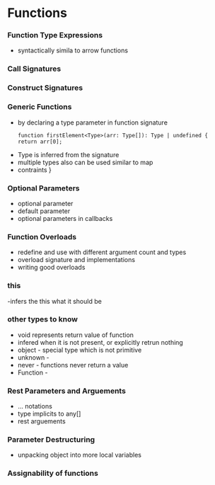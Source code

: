 # Functions

### Function Type Expressions
- syntactically simila to arrow functions

### Call Signatures 
### Construct Signatures

### Generic Functions
- by declaring a type parameter in function signature
    ```
    function firstElement<Type>(arr: Type[]): Type | undefined {
    return arr[0];
    ```
- Type is inferred from the signature
- multiple types also can be used similar to map
- contraints 
}

### Optional Parameters
- optional parameter
- default parameter
- optional parameters in callbacks

### Function Overloads
- redefine and use with different argument count and types
- overload signature and implementations
- writing good overloads

### this 
-infers the this what it should be

### other types to know 
- void represents return value of function
- infered when it is not present, or explicitly retrun nothing
- object - special type which is not primitive
- unknown - 
- never - functions never return a value
- Function - 

### Rest Parameters and Arguements
- ... notations
- type implicits to any[]
- rest arguements

### Parameter Destructuring
- unpacking object into more local variables

### Assignability of functions
